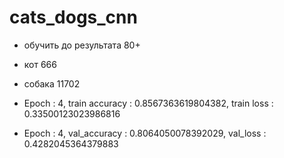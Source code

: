 # cats_dogs_cnn
- обучить до результата 80+

- кот 666
- собака 11702

- Epoch : 4, train accuracy : 0.8567363619804382, train loss : 0.33500123023986816
- Epoch : 4, val_accuracy : 0.8064050078392029, val_loss : 0.4282045364379883
